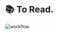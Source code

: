 # 📚 To Read.  
![workflow](https://github.com/1keiuu/tech-books/actions/workflows/run-test.yml/badge.svg)  

